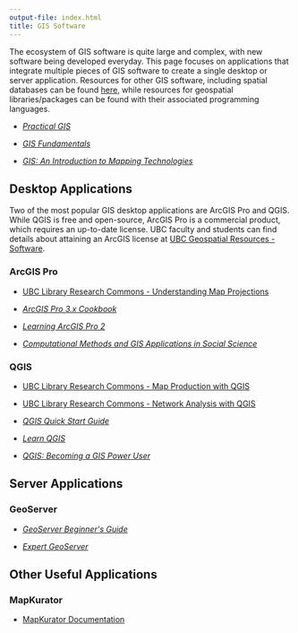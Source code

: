 ```yaml
---
output-file: index.html
title: GIS Software
---
```


The ecosystem of GIS software is quite large and complex, with new software
being developed everyday. This page focuses on applications that integrate
multiple pieces of GIS software to create a single desktop or server
application. Resources for other GIS software, including spatial databases can
be found [here](https://ubc-geography.github.io/computing-resources/databases/),
while resources for geospatial libraries/packages can be found with their
associated programming languages.

- _[Practical GIS](https://go.exlibris.link/0SQNwYkl)_

- _[GIS Fundamentals](https://go.exlibris.link/K2SdsWd1)_

- _[GIS: An Introduction to Mapping Technologies](https://go.exlibris.link/XDzhC2Pd)_

## Desktop Applications

Two of the most popular GIS desktop applications are ArcGIS Pro and QGIS. While
QGIS is free and open-source, ArcGIS Pro is a commercial product, which requires
an up-to-date license. UBC faculty and students can find details about attaining
an ArcGIS license at
[UBC Geospatial Resources - Software](https://gis.ubc.ca/software/).

### ArcGIS Pro

- [UBC Library Research Commons - Understanding Map Projections](https://ubc-library-rc.github.io/map-projections/)

- _[ArcGIS Pro 3.x Cookbook](https://learning.oreilly.com/library/view/arcgis-pro-3-x/9781837631704/)_

- _[Learning ArcGIS Pro 2](https://go.exlibris.link/GQq35Gf6)_

- _[Computational Methods and GIS Applications in Social Science](https://go.exlibris.link/YM3Mt98G)_

### QGIS

- [UBC Library Research Commons - Map Production with QGIS](https://ubc-library-rc.github.io/gis-intro-qgis/)

- [UBC Library Research Commons - Network Analysis with QGIS](https://ubc-library-rc.github.io/qgis-walkability/)

- _[QGIS Quick Start Guide](https://go.exlibris.link/vXrWwwJ9)_

- _[Learn QGIS](https://go.exlibris.link/yGfccBXv)_

- _[QGIS: Becoming a GIS Power User](https://go.exlibris.link/NcZblRWv)_

## Server Applications

### GeoServer

- _[GeoServer Beginner's Guide](https://go.exlibris.link/ZSQc0jdm)_

- _[Expert GeoServer](https://go.exlibris.link/VZSrV1cw)_

## Other Useful Applications

### MapKurator

- [MapKurator Documentation](https://knowledge-computing.github.io/mapkurator-doc/#/docs/introduction)
